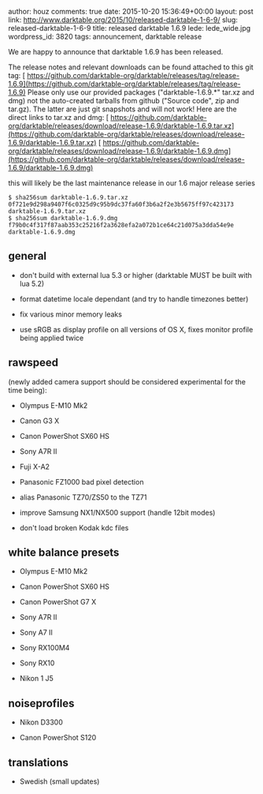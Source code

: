 author: houz
comments: true
date: 2015-10-20 15:36:49+00:00
layout: post
link: http://www.darktable.org/2015/10/released-darktable-1-6-9/
slug: released-darktable-1-6-9
title: released darktable 1.6.9
lede: lede_wide.jpg
wordpress_id: 3820
tags: announcement, darktable release

We are happy to announce that darktable 1.6.9 has been released.

The release notes and relevant downloads can be found attached to this git tag:
[ https://github.com/darktable-org/darktable/releases/tag/release-1.6.9](https://github.com/darktable-org/darktable/releases/tag/release-1.6.9)
Please only use our provided packages ("darktable-1.6.9.*" tar.xz and dmg) not the auto-created tarballs from github ("Source code", zip and tar.gz). The latter are just git snapshots and will not work! Here are the direct links to tar.xz and dmg:
[ https://github.com/darktable-org/darktable/releases/download/release-1.6.9/darktable-1.6.9.tar.xz](https://github.com/darktable-org/darktable/releases/download/release-1.6.9/darktable-1.6.9.tar.xz)
[ https://github.com/darktable-org/darktable/releases/download/release-1.6.9/darktable-1.6.9.dmg](https://github.com/darktable-org/darktable/releases/download/release-1.6.9/darktable-1.6.9.dmg)

this will likely be the last maintenance release in our 1.6 major release
series

    
    $ sha256sum darktable-1.6.9.tar.xz
    0f721e9d298a9407f6c0325d9c95b9dc37fa60f3b6a2f2e3b5675ff97c423173 
    darktable-1.6.9.tar.xz
    $ sha256sum darktable-1.6.9.dmg
    f79b0c4f317f87aab353c25216f2a3628efa2a072b1ce64c21d075a3dda54e9e 
    darktable-1.6.9.dmg




## general





	
  * don't build with external lua 5.3 or higher (darktable MUST be built with
lua 5.2)

	
  * format datetime locale dependant (and try to handle timezones better)

	
  * fix various minor memory leaks

	
  * use sRGB as display profile on all versions of OS X, fixes monitor profile
being applied twice




## rawspeed


(newly added camera support should be considered experimental for the
time being):



	
  * Olympus E-M10 Mk2

	
  * Canon G3 X

	
  * Canon PowerShot SX60 HS

	
  * Sony A7R II

	
  * Fuji X-A2

	
  * Panasonic FZ1000 bad pixel detection

	
  * alias Panasonic TZ70/ZS50 to the TZ71

	
  * improve Samsung NX1/NX500 support (handle 12bit modes)

	
  * don't load broken Kodak kdc files




## white balance presets





	
  * Olympus E-M10 Mk2

	
  * Canon PowerShot SX60 HS

	
  * Canon PowerShot G7 X

	
  * Sony A7R II

	
  * Sony A7 II

	
  * Sony RX100M4

	
  * Sony RX10

	
  * Nikon 1 J5




## noiseprofiles





	
  * Nikon D3300

	
  * Canon PowerShot S120




## translations





	
  * Swedish (small updates)


